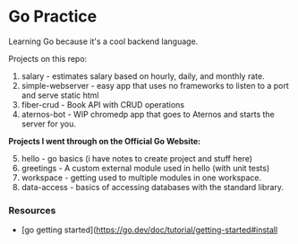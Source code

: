 # Go Practice

Learning Go because it's a cool backend language.

Projects on this repo:

1. salary - estimates salary based on hourly, daily, and monthly rate.
2. simple-webserver - easy app that uses no frameworks to listen to a port and serve static html
3. fiber-crud - Book API with CRUD operations
4. aternos-bot - WIP chromedp app that goes to Aternos and starts the server for you.

**Projects I went through on the Official Go Website:**

5. hello - go basics (i have notes to create project and stuff here)
6. greetings - A custom external module used in hello (with unit tests)
7. workspace - getting used to multiple modules in one workspace.
8. data-access - basics of accessing databases with the standard library.

### Resources

- [go getting started](https://go.dev/doc/tutorial/getting-started#install
